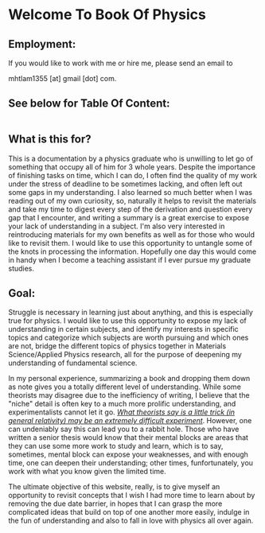 # Welcome To Book Of Physics

## Employment:
If you would like to work with me or hire me, please send an email to 

mhtlam1355 [at] gmail [dot] com.

## See below for Table Of Content:
```{tableofcontents}
```

## What is this for?
This is a documentation by a physics graduate who is unwilling to let go of something that occupy all of him for 3 whole years. Despite the importance of finishing tasks on time, which I can do, I often find the quality of my work under the stress of deadline to be sometimes lacking, and often left out some gaps in my understanding. I also learned so much better when I was reading out of my own curiosity, so, naturally it helps to revisit the materials and take my time to digest every step of the derivation and question every gap that I encounter, and writing a summary is a great exercise to expose your lack of understanding in a subject. I'm also very interested in reintroducing materials for my own benefits as well as for those who would like to revisit them. I would like to use this opportunity to untangle some of the knots in processing the information. Hopefully one day this would come in handy when I become a teaching assistant if I ever pursue my graduate studies.

## Goal:
Struggle is necessary in learning just about anything, and this is especially true for physics. I would like to use this opportunity to expose my lack of understanding in certain subjects, and identify my interests in specific topics and categorize which subjects are worth pursuing and which ones are not, bridge the different topics of physics together in Materials Science/Applied Physics research, all for the purpose of deepening my understanding of fundamental science. 

In my personal experience, summarizing a book and dropping them down as note gives you a totally different level of understanding. While some theorists may disagree due to the inefficiency of writing, I believe that the "niche" detail is often key to a much more prolific understanding, and experimentalists cannot let it go. [*What theorists say is a little trick (in general relativity) may be an extremely difficult experiment*](https://www.ligo.caltech.edu/page/ligo-gw-interferometer). However, one can undeniably say this can lead you to a rabbit hole. Those who have written a senior thesis would know that their mental blocks are areas that they can use some more work to study and learn, which is to say, sometimes, mental block can expose your weaknesses, and with enough time, one can deepen their understanding; other times, funfortunately, you work with what you know given the limited time. 

The ultimate objective of this website, really, is to give myself an opportunity to revisit concepts that I wish I had more time to learn about by removing the due date barrier, in hopes that I can grasp the more complicated ideas that build on top of one another more easily, indulge in the fun of understanding and also to fall in love with physics all over again. 


